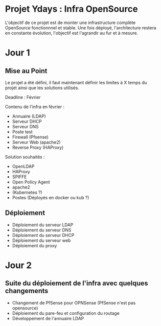 # Projet Ydays : Infra OpenSource
 L'objectif de ce projet est de monter une infrastructure complète OpenSource fonctionnnel et stable. Une fois déployé, l'architecture restera en constante évolution, l'objectif est l'agrandir au fur et à mesure.

# Jour 1
## Mise au Point
Le projet a été défini, il faut maintenant définir les limites à X temps du projet ainsi que les solutions utilisés.

Deadline : Février

Contenu de l'infra en février :
- Annuaire (LDAP)
- Serveur DHCP
- Serveur DNS
- Poste test
- Firewall (Pfsense)
- Serveur Web (apache2)
- Reverse Proxy (HAProxy)

Solution souhaités :
- OpenLDAP
- HAProxy
- SPIFFE
- Open Policy Agent
- apache2
- (Kubernetes ?)
- Postes (Déployés en docker ou kub ?)


## Déploiement

- Déploiement du serveur LDAP
- Déploiement du serveur DNS
- Déploiement du serveur DHCP
- Déploiement du serveur web
- Déploiement du proxy

# Jour 2

## Suite du déploiement de l'infra avec quelques changements

- Changement de PfSense pour OPNSense (PfSense n'est pas opensource)
- Déploiement du pare-feu et configuration du routage
- Développement de l'annuaire LDAP
